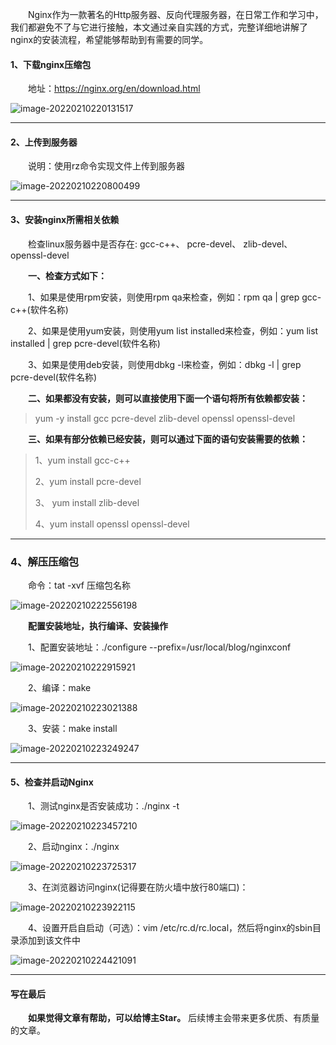 &emsp;&emsp;Nginx作为一款著名的Http服务器、反向代理服务器，在日常工作和学习中，我们都避免不了与它进行接触，本文通过亲自实践的方式，完整详细地讲解了nginx的安装流程，希望能够帮助到有需要的同学。

#### 1、下载nginx压缩包

&emsp;&emsp;地址：https://nginx.org/en/download.html

![image-20220210220131517](https://it-diary-1308244209.cos.ap-guangzhou.myqcloud.com//image20220326130117.png)

---

#### 2、上传到服务器

&emsp;&emsp;说明：使用rz命令实现文件上传到服务器

![image-20220210220800499](https://it-diary-1308244209.cos.ap-guangzhou.myqcloud.com//image20220326130128.png)

---

#### 3、安装nginx所需相关依赖

&emsp;&emsp;检查linux服务器中是否存在: gcc-c++、 pcre-devel、 zlib-devel、openssl-devel

&emsp;&emsp;**一、检查方式如下：**

&emsp;&emsp;1、如果是使用rpm安装，则使用rpm qa来检查，例如：rpm qa | grep gcc-c++(软件名称)

&emsp;&emsp;2、如果是使用yum安装，则使用yum list installed来检查，例如：yum list installed | grep pcre-devel(软件名称)

&emsp;&emsp;3、如果是使用deb安装，则使用dbkg -l来检查，例如：dbkg -l | grep pcre-devel(软件名称)

&emsp;&emsp;**二、如果都没有安装，则可以直接使用下面一个语句将所有依赖都安装：**

> yum -y install gcc pcre-devel zlib-devel openssl openssl-devel

&emsp;&emsp;**三、如果有部分依赖已经安装，则可以通过下面的语句安装需要的依赖：**

> 1、yum install gcc-c++
>
> 2、yum install pcre-devel
>
> 3、 yum install zlib-devel
>
> 4、yum install openssl openssl-devel

---

### 4、解压压缩包

&emsp;&emsp;命令：tat -xvf  压缩包名称

![image-20220210222556198](https://it-diary-1308244209.cos.ap-guangzhou.myqcloud.com//image20220326130140.png)

&emsp;&emsp;**配置安装地址，执行编译、安装操作**

&emsp;&emsp;1、配置安装地址：./configure --prefix=/usr/local/blog/nginxconf

![image-20220210222915921](https://it-diary-1308244209.cos.ap-guangzhou.myqcloud.com//image20220326130151.png)

&emsp;&emsp;2、编译：make

![image-20220210223021388](https://it-diary-1308244209.cos.ap-guangzhou.myqcloud.com//image20220326130203.png)

&emsp;&emsp;3、安装：make install

![image-20220210223249247](https://it-diary-1308244209.cos.ap-guangzhou.myqcloud.com//image20220326130213.png)

---

#### 5、检查并启动Nginx

&emsp;&emsp;1、测试nginx是否安装成功：./nginx -t

![image-20220210223457210](https://it-diary-1308244209.cos.ap-guangzhou.myqcloud.com//image20220326130224.png)

&emsp;&emsp;2、启动nginx：./nginx

![image-20220210223725317](https://it-diary-1308244209.cos.ap-guangzhou.myqcloud.com//image20220326130234.png)

&emsp;&emsp;3、在浏览器访问nginx(记得要在防火墙中放行80端口)：

![image-20220210223922115](https://it-diary-1308244209.cos.ap-guangzhou.myqcloud.com//image20220326130248.png)

&emsp;&emsp;4、设置开启自启动（可选）：vim /etc/rc.d/rc.local，然后将nginx的sbin目录添加到该文件中

![image-20220210224421091](https://it-diary-1308244209.cos.ap-guangzhou.myqcloud.com//image20220326130259.png)

---

#### 写在最后

&emsp;&emsp;**如果觉得文章有帮助，可以给博主Star。** 后续博主会带来更多优质、有质量的文章。

